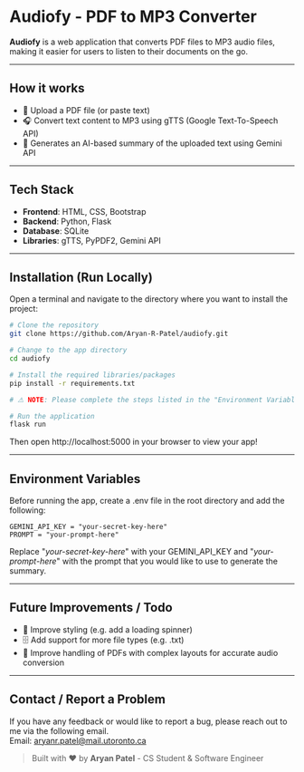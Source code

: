 # Audiofy - PDF to MP3 Converter    

**Audiofy** is a web application that converts PDF files to MP3 audio files, making it easier for users to listen to their documents on the go.

---

## How it works
- 📁 Upload a PDF file (or paste text)
- 🎧 Convert text content to MP3 using gTTS (Google Text-To-Speech API)
- 🤖 Generates an AI-based summary of the uploaded text using Gemini API

---

## Tech Stack
- **Frontend**: HTML, CSS, Bootstrap
- **Backend**: Python, Flask
- **Database**: SQLite
- **Libraries**: gTTS, PyPDF2, Gemini API

---

## Installation (Run Locally)
Open a terminal and navigate to the directory where you want to install the project:
```bash
# Clone the repository
git clone https://github.com/Aryan-R-Patel/audiofy.git

# Change to the app directory
cd audiofy

# Install the required libraries/packages
pip install -r requirements.txt

# ⚠ NOTE: Please complete the steps listed in the "Environment Variables" section before proceeding

# Run the application
flask run
```
Then open http://localhost:5000 in your browser to view your app!

---

## Environment Variables
Before running the app, create a .env file in the root directory and add the following:
```env
GEMINI_API_KEY = "your-secret-key-here"
PROMPT = "your-prompt-here"
```
Replace "*your-secret-key-here*" with your GEMINI_API_KEY and "*your-prompt-here*"
with the prompt that you would like to use to generate the summary.

---

## Future Improvements / Todo
- 🔄 Improve styling (e.g. add a loading spinner)
- 🗄 Add support for more file types (e.g. .txt)
- 🚩 Improve handling of PDFs with complex layouts for accurate audio conversion

---

## Contact / Report a Problem
If you have any feedback or would like to report a bug, please reach out to me via the following email.<br>
Email: aryanr.patel@mail.utoronto.ca

> Built with ❤ by **Aryan Patel** - CS Student & Software Engineer